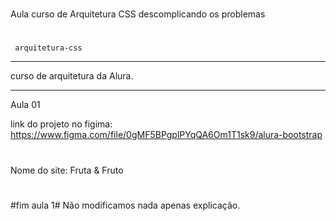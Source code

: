 #
Aula curso de Arquitetura CSS descomplicando os problemas
#
```
 arquitetura-css
```
******
curso de arquitetura da Alura. 
******

Aula 01

link do projeto no figima: https://www.figma.com/file/0gMF5BPgplPYqQA6Om1T1sk9/alura-bootstrap

#
Nome do site: Fruta & Fruto
#

#fim aula 1#
Não modificamos nada apenas explicação.